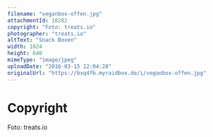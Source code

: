```yaml
---
filename: "veganbox-offen.jpg"
attachmentId: 18282
copyright: "Foto: treats.io"
photographer: "treats.io"
altText: "Snack Boxen"
width: 1024
height: 640
mimeType: "image/jpeg"
uploadDate: "2016-03-15 12:04:28"
originalUrl: "https://bxq4fb.myraidbox.de/i/veganbox-offen.jpg"
---
```


# Copyright

Foto: treats.io
